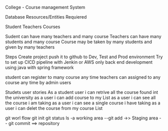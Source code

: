 College - Course management System

Database Resources/Entities Requiered 

Student
Teachers
Courses

Sudent can have many teachers and many course
Teachers can have many students and many course
Course may be taken by many students and given by many teachers

Steps 
Create project 
push it to github to Dev, Test and Prod environment
Try to set up CICD pipeline with Jenkin or AWS
only back end development using java with spring framework 

student can register to many course any time 
teachers can assigned to any course any time by admin users

Studets user stories 
As a student user i can retrive all the course found int the university
as a user i can add course to my List 
as a user i can see all the course i am taking
as a user i can see a single course i have taking
as a user i can delet the course from my course List

git worl flow
git init
git status
ls -a
working area --git add ->> Staging area -- git commit ==> repository





